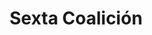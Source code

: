 ﻿---
title: "Sexta Coalición"
permalink: periodes_741.html
layout: periode
dataInici: 1813-03
dataFi: 1814-05
sidebar: periodes
pares:
  - id: 318
    title: "Guerras Napoleónicas"
    dataInici: "(1803-05-18)"
    dataFi: "(1815-06-18)"

fills:
  - id: 742
    title: "Batalla de Lützen"
    dataInici: "(1813-05-02)"

  - id: 1056
    title: "Batalla de Leipzig"
    dataInici: "(1813-10-16)"
    dataFi: "(1813-10-19)"

  - id: 850
    title: "Batalla de Craonne"
    dataInici: "(1814-03-07)"

jocsPrincipals:
  - title: "1813: Napoleon's Nemesis"
    bggId: 200959
    dataInici: 
    dataFi: 

  - title: "Campaign of Nations"
    bggId: 256489
    dataInici: 
    dataFi: 

jocsEscenaris:
  - title: "Napoleon at Bay: The Campaign in France, 1814"
    bggId: 4086
    dataInici: 
    dataFi: 

  - title: "The Struggle of Nations"
    bggId: 5021
    dataInici: 
    dataFi: 

jocsEpoca:
jocsEpocaEscenaris:
---
